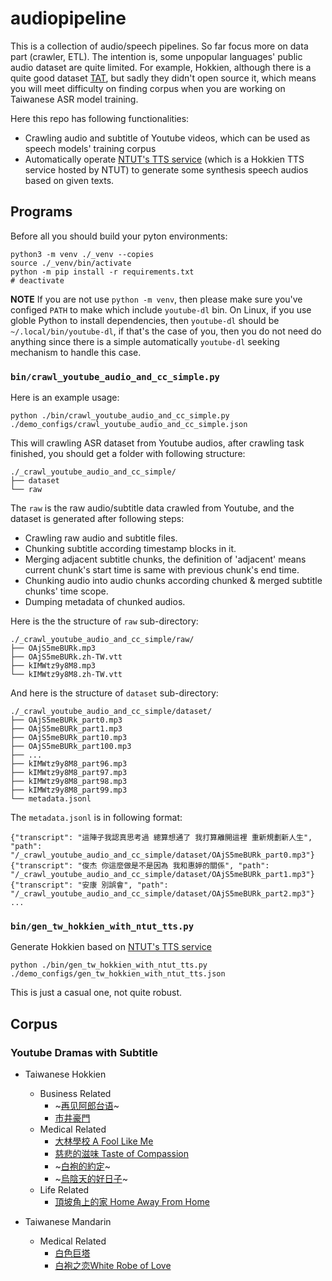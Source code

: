 # audiopipeline
This is a collection of audio/speech pipelines. So far focus more on data part 
(crawler, ETL). The intention is, some unpopular languages' public audio dataset 
are quite limited. For example, Hokkien, although there is a quite good dataset 
[TAT](https://sites.google.com/nycu.edu.tw/fsw/home/tat-phase-i?authuser=0), but 
sadly they didn't open source it, which means you will meet difficulty on finding 
corpus when you are working on Taiwanese ASR model training.
 
Here this repo has following functionalities:
* Crawling audio and subtitle of Youtube videos, which can be used as speech models' 
  training corpus
* Automatically operate [NTUT's TTS service](http://tts001.iptcloud.net:8804/) (which 
  is a Hokkien TTS service hosted by NTUT) to generate some synthesis speech audios 
  based on given texts.


## Programs
Before all you should build your pyton environments:
```shell
python3 -m venv ./_venv --copies
source ./_venv/bin/activate
python -m pip install -r requirements.txt
# deactivate
```

**NOTE**
If you are not use `python -m venv`, then please make sure you've configed `PATH` 
to make which include `youtube-dl` bin. On Linux, if you use globle Python to 
install dependencies, then `youtube-dl` should be `~/.local/bin/youtube-dl`, if 
that's the case of you, then you do not need do anything since there is a 
simple automatically `youtube-dl` seeking mechanism to handle this case.

### `bin/crawl_youtube_audio_and_cc_simple.py`
Here is an example usage:
```shell
python ./bin/crawl_youtube_audio_and_cc_simple.py ./demo_configs/crawl_youtube_audio_and_cc_simple.json
```

This will crawling ASR dataset from Youtube audios, after crawling 
task finished, you should get a folder with following structure:
```
./_crawl_youtube_audio_and_cc_simple/
├── dataset
└── raw
```
The `raw` is the raw audio/subtitle data crawled from Youtube, and the dataset 
is generated after following steps:
* Crawling raw audio and subtitle files.
* Chunking subtitle according timestamp blocks in it.
* Merging adjacent subtitle chunks, the definition of 'adjacent' means current 
  chunk's start time is same with previous chunk's end time.
* Chunking audio into audio chunks according chunked & merged subtitle chunks' time scope.
* Dumping metadata of chunked audios.

Here is the the structure of `raw` sub-directory:
```
./_crawl_youtube_audio_and_cc_simple/raw/
├── OAjS5meBURk.mp3
├── OAjS5meBURk.zh-TW.vtt
├── kIMWtz9y8M8.mp3
└── kIMWtz9y8M8.zh-TW.vtt
```
And here is the structure of `dataset` sub-directory:
```
./_crawl_youtube_audio_and_cc_simple/dataset/
├── OAjS5meBURk_part0.mp3
├── OAjS5meBURk_part1.mp3
├── OAjS5meBURk_part10.mp3
├── OAjS5meBURk_part100.mp3
├── ...
├── kIMWtz9y8M8_part96.mp3
├── kIMWtz9y8M8_part97.mp3
├── kIMWtz9y8M8_part98.mp3
├── kIMWtz9y8M8_part99.mp3
└── metadata.jsonl
```
The `metadata.jsonl` is in following format:
```
{"transcript": "這陣子我認真思考過 總算想通了 我打算離開這裡 重新規劃新人生", "path": "/_crawl_youtube_audio_and_cc_simple/dataset/OAjS5meBURk_part0.mp3"}
{"transcript": "俊杰 你這麼做是不是因為 我和惠婷的關係", "path": "/_crawl_youtube_audio_and_cc_simple/dataset/OAjS5meBURk_part1.mp3"}
{"transcript": "安康 別誤會", "path": "/_crawl_youtube_audio_and_cc_simple/dataset/OAjS5meBURk_part2.mp3"}
...
```

### `bin/gen_tw_hokkien_with_ntut_tts.py`
Generate Hokkien based on [NTUT's TTS service](http://tts001.iptcloud.net:8804/)
```shell
python ./bin/gen_tw_hokkien_with_ntut_tts.py ./demo_configs/gen_tw_hokkien_with_ntut_tts.json
```
This is just a casual one, not quite robust.

## Corpus
### Youtube Dramas with Subtitle
* Taiwanese Hokkien
    * Business Related
        * ~[再见阿郎台语](https://www.youtube.com/playlist?list=PLKDgOPgC7DbTEiYcr5HXmCBYj6CTDEpgr)~
        * [市井豪門](https://www.youtube.com/results?search_query=%E5%B8%82%E4%BA%95%E8%B1%AA%E9%96%80)
    * Medical Related
        * [大林學校 A Fool Like Me](https://www.youtube.com/playlist?list=PLc8M1wVJOpHzcXp3D15E3v2SAOJO9uqgD)
        * [慈悲的滋味 Taste of Compassion](https://www.youtube.com/playlist?list=PLc8M1wVJOpHxAHhq9lPS0To2zNc_iwVaI)
        * ~[白袍的約定](https://www.youtube.com/playlist?list=PLc8M1wVJOpHzexPvfep4vqpdGFNpWGgjL)~
        * ~[烏陰天的好日子](https://www.youtube.com/playlist?list=PLzgAweye8Ud6ZWZ2ikBx1ee2uYszHa0cp)~
    * Life Related
        * [頂坡角上的家 Home Away From Home](https://www.youtube.com/playlist?list=PLc8M1wVJOpHwCUcO0OUF6tdw6Ythw6FVq)

* Taiwanese Mandarin
    * Medical Related
        * [白色巨塔](https://www.youtube.com/playlist?list=PLZB1HSq1adjj9Nd7G7R3ylRSt06XIkTT1)
        * [白袍之恋White Robe of Love](https://www.youtube.com/playlist?list=PLzt2yjwjKLWutCvoaH-5HgsTewH7ZJ7D6)
